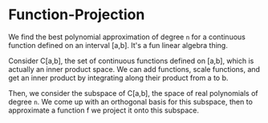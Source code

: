 # Function-Projection

We find the best polynomial approximation of degree `n` for a continuous function defined on an interval [a,b]. It's a fun linear algebra thing.

Consider C[a,b], the set of continuous functions defined on [a,b], which is actually an inner product space. We can add functions, scale functions, and get an inner product by integrating along their product from a to b.

Then, we consider the subspace of C[a,b], the space of real polynomials of degree `n`. We come up with an orthogonal basis for this subspace, then to approximate a function f we project it onto this subspace.
